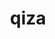 ---
title: qiza
draft: false
layout: recettes
type: dessert
categories:
  - Biscuits
regime:
  - vegan
cuisson: Oui
temperature: Froid
plate: 300
check: Oui
checkAlwaysOk: false
ingredients:
  legumes: []
  sucres:
    - title: sucre de canne (blond)
      quantite: 1.5
      unit: Kg
    - title: Jus de citron
      quantite: 180
      unit: ml
    - title: Eau de rose
      quantite: 90
      unit: ml
  autres:
    - title: Eau
      quantite: 3
      unit: litre
  epices: []
  sec:
    - title: graine de nigelle
      quantite: 1
      unit: Kg
    - title: Amande
      quantite: 500
      unit: grammes
  lof:
    - title: Levure chimique
      quantite: 50
      unit: grammes
    - title: Farine de blé
      quantite: 500
      unit: grammes
preparation: >-
  ### Préparation


  **SIROP:**


  Dans une casserole verser l'eau, le sucre, l'eau de rose et le jus de citron.


  Porter à ébullition pendant 10-15min.


  Laisser refroidir.


  **GÂTEAU:**


  Torréfier les graines de nigelle.


  Les verser dans un récipient haut et étroit ajouter une grosse rasade d'huile d'olive.


  Mixer avec la girafe afin d'obtenir une pate lisse et liquide. Ne pas être radin en l'huile.


  Dans un grand saladier, mettre la farine, la semoule fine, la levure et bien mélanger.


  Ajouter la pâte de nigelle, bien mélanger au fouet puis travailler la pâte à la main en ajoutant de l'eau.


  La pâte doit être un peu comme de la pâte à pain, surtout pas être liquide


  Huiler d'olive les bacs à gastro. Répartir la pâte dans les moules et bien tasser aux doigts.


  Prédécouper les parts en forme de losange à l'oriental.


  Déposer une amande sur chaque part.


  Cuire 35-40min au four à 180°.


  A la sortie du four, arroser les gateaux du sirop de sucre.


  Laisser refroidir avant de servir.


  1 gastro = 60 parts


  \
publishDate: 2025-06-17T19:05:00.000Z
uuid: w5tmbjl3
titleslug: qiza_w5tmbjl3
---